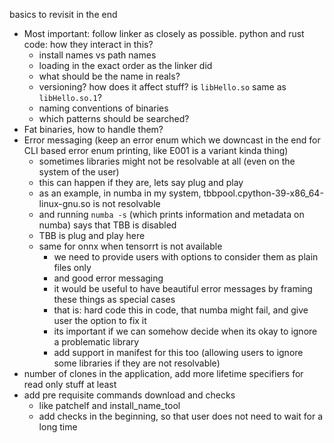 basics to revisit in the end


- Most important: follow linker as closely as possible. python and rust code: how they interact in this?
  - install names vs path names
  - loading in the exact order as the linker did
  - what should be the name in reals?
  - versioning? how does it affect stuff? is `libHello.so` same as `libHello.so.1`?
  - naming conventions of binaries
  - which patterns should be searched?
- Fat binaries, how to handle them?
- Error messaging (keep an error enum which we downcast in the end for CLI based error enum printing, like E001 is a variant kinda thing)
  - sometimes libraries might not be resolvable at all (even on the system of the user)
  - this can happen if they are, lets say plug and play
  - as an example, in numba in my system, tbbpool.cpython-39-x86_64-linux-gnu.so is not resolvable
  - and running `numba -s` (which prints information and metadata on numba) says that TBB is disabled
  - TBB is plug and play here
  - same for onnx when tensorrt is not available
    - we need to provide users with options to consider them as plain files only
    - and good error messaging
    - it would be useful to have beautiful error messages by framing these things as special  cases
    - that is: hard code this in code, that numba might fail, and give user the option to fix it
    - its important if we can somehow decide when its okay to ignore a problematic library
    - add support in manifest for this too (allowing users to ignore some libraries if they are not resolvable)
- number of clones in the application, add more lifetime specifiers for read only stuff at least
- add pre requisite commands download and checks
  - like patchelf and install_name_tool
  - add checks in the beginning, so that user does not need to wait for a long time